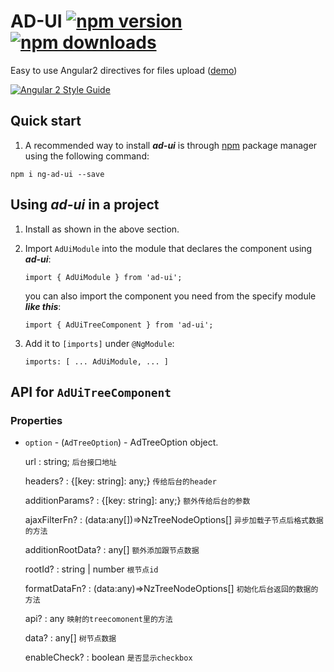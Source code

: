 
# AD-UI [![npm version](https://badge.fury.io/js/ng-ad-ui.svg)](http://badge.fury.io/js/ng-ad-ui) [![npm downloads](https://img.shields.io/npm/dm/ng-ad-ui.svg)](https://npmjs.org/ng-ad-ui)

Easy to use Angular2 directives for files upload ([demo](http://valor-software.github.io/ng-ad-ui/))

[![Angular 2 Style Guide](https://mgechev.github.io/angular2-style-guide/images/badge.svg)](https://github.com/mgechev/angular2-style-guide)


## Quick start

1. A recommended way to install ***ad-ui*** is through [npm](https://www.npmjs.com/search?q=ng-ad-ui) package manager using the following command:

  `npm i ng-ad-ui --save`


## Using ***ad-ui*** in a project

1. Install as shown in the above section.

2. Import `AdUiModule` into the module that declares the component using ***ad-ui***:

    ```import { AdUiModule } from 'ad-ui';```

   you can also import the component you need from the specify module ***like this***:

    ``` import { AdUiTreeComponent } from 'ad-ui'; ```


3. Add it to `[imports]` under `@NgModule`:

    ```imports: [ ... AdUiModule, ... ]```


## API for `AdUiTreeComponent`

### Properties

- `option` - (`AdTreeOption`) - AdTreeOption object. 

    url : string;                          ```后台接口地址```

    headers? : {[key: string]: any;}       ```传给后台的header```

    additionParams? : {[key: string]: any;} ```额外传给后台的参数```

    ajaxFilterFn? : (data:any[])=>NzTreeNodeOptions[]   ```异步加载子节点后格式数据的方法```

    additionRootData? : any[]                           ```额外添加跟节点数据```

    rootId? : string | number                           ```根节点id    ```

    formatDataFn? : (data:any)=>NzTreeNodeOptions[]     ```初始化后台返回的数据的方法```

    api? : any                                          ```映射的treecomonent里的方法 ```

    data? : any[]                                       ```树节点数据```

    enableCheck? : boolean                              ```是否显示checkbox```
